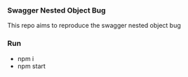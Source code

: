 ### Swagger Nested Object Bug

This repo aims to reproduce the swagger nested object bug

### Run

- npm i
- npm start
